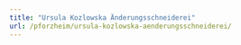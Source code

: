 ```yaml
---
title: "Ursula Kozlowska Änderungsschneiderei"
url: /pforzheim/ursula-kozlowska-aenderungsschneiderei/
---
```

